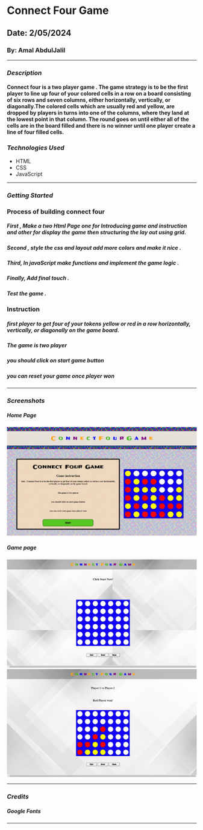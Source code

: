 # Connect Four Game

## Date: 2/05/2024

### By: Amal AbdulJalil

---

### **_Description_**

#### Connect four is a two player game . The game strategy is to be the first player to line up four of your colored cells in a row on a board consisting of six rows and seven columns, either horizontally, vertically, or diagonally.The colored cells which are usually red and yellow, are dropped by players in turns into one of the columns, where they land at the lowest point in that column. The round goes on until either all of the cells are in the board filled and there is no winner until one player create a line of four filled cells.

### **_Technologies Used_**

- HTML
- CSS
- JavaScript

---

### **_Getting Started_**

### Process of building connect four

##### First , Make a two Html Page one for Introducing game and instruction and other for display the game then structuring the lay out using grid.

##### Second , style the css and layout add more colors and make it nice .

##### Third, In javaScript make functions and implement the game logic .

##### Finally, Add final touch .

##### Test the game .

### Instruction

##### first player to get four of your tokens yellow or red in a row horizontally, vertically, or diagonally on the game board.

##### The game is two player

##### you should click on start game button

##### you can reset your game once player won

---

### **_Screenshots_**

##### Home Page

![Home](./home.jpg)

##### Game page

![Game1](./game1.jpg)
![Game1](./game2.jpg)

---

### **_Credits_**

##### Google Fonts

---
